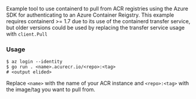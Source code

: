 Example tool to use containerd to pull from ACR registries using the Azure SDK for authenticating to an Azure Container Reigstry.
This example requires containerd >= 1.7 due to its use of the containerd transfer service, but older versions could be used by replacing the transfer service usage with `client.Pull`

### Usage

```console
$ az login --identity
$ go run . <name>.acurecr.io/<repo>:<tag>
# <output elided>
```

Replace `<name>` with the name of your ACR instance and `<repo>:<tag>` with the image/tag you want to pull from.
